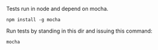 Tests run in node and depend on mocha.

    npm install -g mocha

Run tests by standing in this dir and issuing this command:

    mocha

